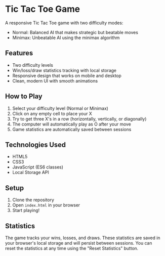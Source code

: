 # Tic Tac Toe Game

A responsive Tic Tac Toe game with two difficulty modes:
- Normal: Balanced AI that makes strategic but beatable moves
- Minimax: Unbeatable AI using the minimax algorithm

## Features
- Two difficulty levels
- Win/loss/draw statistics tracking with local storage
- Responsive design that works on mobile and desktop
- Clean, modern UI with smooth animations

## How to Play
1. Select your difficulty level (Normal or Minimax)
2. Click on any empty cell to place your X
3. Try to get three X's in a row (horizontally, vertically, or diagonally)
4. The computer will automatically play as O after your move
5. Game statistics are automatically saved between sessions

## Technologies Used
- HTML5
- CSS3
- JavaScript (ES6 classes)
- Local Storage API

## Setup
1. Clone the repository
2. Open `index.html` in your browser
3. Start playing!

## Statistics
The game tracks your wins, losses, and draws. These statistics are saved in your browser's local storage and will persist between sessions. You can reset the statistics at any time using the "Reset Statistics" button.